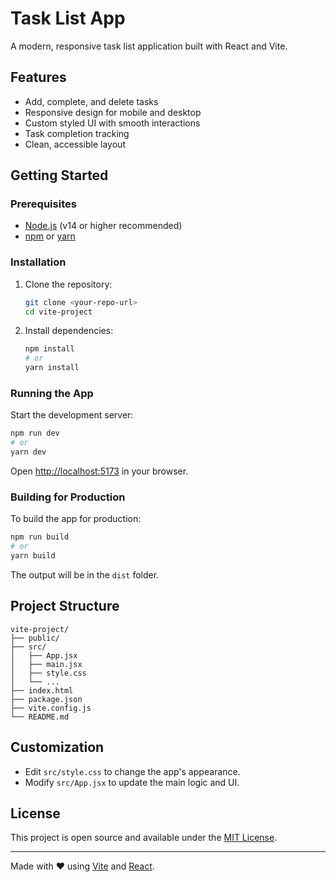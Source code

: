 # Task List App

A modern, responsive task list application built with React and Vite.

## Features

- Add, complete, and delete tasks
- Responsive design for mobile and desktop
- Custom styled UI with smooth interactions
- Task completion tracking
- Clean, accessible layout

## Getting Started

### Prerequisites

- [Node.js](https://nodejs.org/) (v14 or higher recommended)
- [npm](https://www.npmjs.com/) or [yarn](https://yarnpkg.com/)

### Installation

1. Clone the repository:
   ```bash
   git clone <your-repo-url>
   cd vite-project
   ```

2. Install dependencies:
   ```bash
   npm install
   # or
   yarn install
   ```

### Running the App

Start the development server:
```bash
npm run dev
# or
yarn dev
```
Open [http://localhost:5173](http://localhost:5173) in your browser.

### Building for Production

To build the app for production:
```bash
npm run build
# or
yarn build
```
The output will be in the `dist` folder.

## Project Structure

```
vite-project/
├── public/
├── src/
│   ├── App.jsx
│   ├── main.jsx
│   ├── style.css
│   └── ...
├── index.html
├── package.json
├── vite.config.js
└── README.md
```

## Customization

- Edit `src/style.css` to change the app's appearance.
- Modify `src/App.jsx` to update the main logic and UI.

## License

This project is open source and available under the [MIT License](LICENSE).

---

Made with ❤️ using [Vite](https://vitejs.dev/) and [React](https://react.dev/).